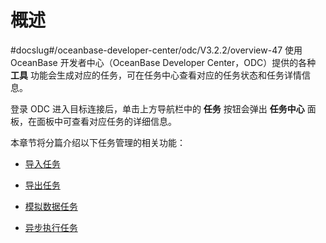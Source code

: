 概述 
=======================
#docslug#/oceanbase-developer-center/odc/V3.2.2/overview-47
使用 OceanBase 开发者中心（OceanBase Developer Center，ODC）提供的各种 **工具** 功能会生成对应的任务，可在任务中心查看对应的任务状态和任务详情信息。

登录 ODC 进入目标连接后，单击上方导航栏中的 **任务** 按钮会弹出 **任务中心** 面板，在面板中可查看对应任务的详细信息。

本章节将分篇介绍以下任务管理的相关功能：

* [导入任务](../../7.client-odc-user-guide/7.client-odc-task-management/2.client-odc-import-tasks.md)

  

* [导出任务](../../7.client-odc-user-guide/7.client-odc-task-management/3.client-odc-export-tasks.md)

  

* [模拟数据任务](../../7.client-odc-user-guide/7.client-odc-task-management/4.client-odc-data-mocking-tasks.md)

  

* [异步执行任务](../../7.client-odc-user-guide/7.client-odc-task-management/5.client-odc-asynchronous-tasks.md)

  



